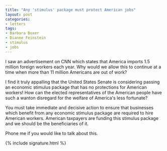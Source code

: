 ```yaml
---
title: "Any 'stimulus' package must protect American jobs"
layout: post
categories:
- letters
tags:
- Barbara Boxer
- Dianne Feinstein
- stimulus
- jobs
---
```


I saw an advertisement on CNN which states that America imports 1.5 million foreign workers each year. Why would we allow this to continue at a time when more than 11 million Americans are out of work?

I find it truly appalling that the United States Senate is considering passing an economic stimulus package that has no protections for American workers! How can the elected representatives of the American people have such a wanton disregard for the welfare of America's less fortunate?

You must take immediate and decisive action to ensure that businesses which benefit from any economic stimulus package are required to hire American workers. American taxpayers are funding this stimulus package and we should be the beneficiaries of it.

Phone me if you would like to talk about this.

{% include signature.html %}
